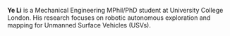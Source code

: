 **Ye Li** is a Mechanical Engineering MPhil/PhD student at University College London. His research focuses on robotic autonomous exploration and mapping for Unmanned Surface Vehicles (USVs).
